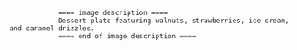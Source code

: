 
                ==== image description ====
                Dessert plate featuring walnuts, strawberries, ice cream, and caramel drizzles.
                ==== end of image description ====
                